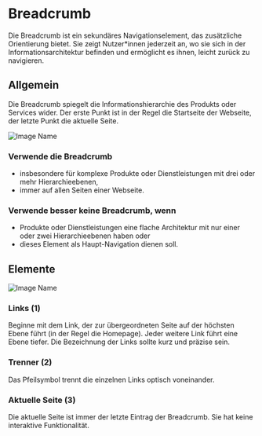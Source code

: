# Breadcrumb

Die Breadcrumb ist ein sekundäres Navigationselement, das zusätzliche Orientierung bietet. Sie zeigt Nutzer*innen jederzeit an, wo sie sich in der Informationsarchitektur befinden und ermöglicht es ihnen, leicht zurück zu navigieren.

## Allgemein

Die Breadcrumb spiegelt die Informationshierarchie des Produkts oder Services wider. Der erste Punkt ist in der Regel die Startseite der Webseite, der letzte Punkt die aktuelle Seite.

![Image Name](assets/3_components/breadcrumb/breadcrumb-general.png)

### Verwende die Breadcrumb

*	insbesondere für komplexe Produkte oder Dienstleistungen mit drei oder mehr Hierarchieebenen,
*	immer auf allen Seiten einer Webseite.

### Verwende besser keine Breadcrumb, wenn 

*	Produkte oder Dienstleistungen eine flache Architektur mit nur einer oder zwei Hierarchieebenen haben oder
*	dieses Element als Haupt-Navigation dienen soll.


## Elemente

![Image Name](assets/3_components/breadcrumb/elements.png)

### Links (1)

Beginne mit dem Link, der zur übergeordneten Seite auf der höchsten Ebene führt (in der Regel die Homepage). Jeder weitere Link führt eine Ebene tiefer. Die Bezeichnung der Links sollte kurz und präzise sein.

### Trenner (2)

Das Pfeilsymbol trennt die einzelnen Links optisch voneinander.

### Aktuelle Seite (3)

Die aktuelle Seite ist immer der letzte Eintrag der Breadcrumb. Sie hat keine interaktive Funktionalität.

